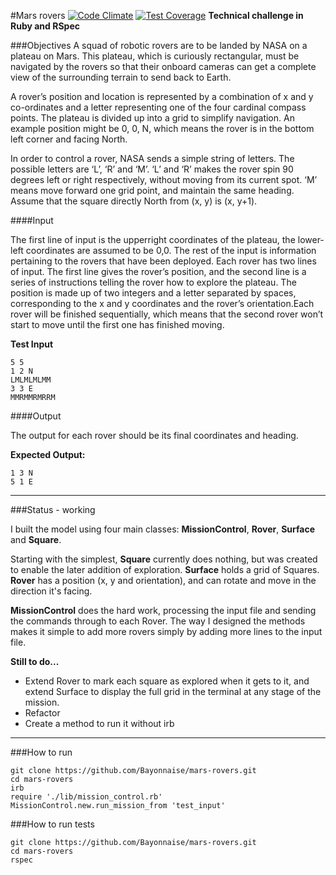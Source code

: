 #Mars rovers [![Code Climate](https://codeclimate.com/github/Bayonnaise/mars-rovers/badges/gpa.svg)](https://codeclimate.com/github/Bayonnaise/mars-rovers) [![Test Coverage](https://codeclimate.com/github/Bayonnaise/mars-rovers/badges/coverage.svg)](https://codeclimate.com/github/Bayonnaise/mars-rovers)
**Technical challenge in Ruby and RSpec**

###Objectives
A squad of robotic rovers are to be landed by NASA on a plateau on Mars. This plateau, which is curiously rectangular, must be navigated by the rovers so that their on­board cameras can get a complete view of the surrounding terrain to send back to Earth.

A rover’s position and location is represented by a combination of x and y co-ordinates and a letter representing one of the four cardinal compass points. The plateau is divided up into a grid to simplify navigation. An example position might be 0, 0, N, which means the rover is in the bottom left corner and facing North.

In order to control a rover, NASA sends a simple string of letters. The possible letters are ‘L’, ‘R’ and ‘M’. ‘L’ and ‘R’ makes the rover spin 90 degrees left or right respectively, without moving from its current spot. ‘M’ means move forward one grid point, and maintain the same heading. Assume that the square directly North from (x, y) is (x, y+1).

####Input

The first line of input is the upper­right coordinates of the plateau, the lower­left coordinates are assumed to be 0,0. The rest of the input is information pertaining to the rovers that have been deployed. Each rover has two lines of input. The first line gives the rover’s position, and the second line is a series of instructions telling the rover how to explore the plateau. The position is made up of two integers and a letter separated by spaces, corresponding to the x and y co­ordinates and the rover’s orientation.Each rover will be finished sequentially, which means that the second rover won’t start to move until the first one has finished moving.

**Test Input**

```shell
5 5
1 2 N
LMLMLMLMM
3 3 E
MMRMMRMRRM
```

####Output

The output for each rover should be its final co­ordinates and heading.

**Expected Output:**

```
1 3 N
5 1 E
```

---

###Status - working

I built the model using four main classes: **MissionControl**, **Rover**, **Surface** and **Square**.

Starting with the simplest, **Square** currently does nothing, but was created to enable the later addition of exploration. **Surface** holds a grid of Squares. **Rover** has a position (x, y and orientation), and can rotate and move in the direction it's facing.

**MissionControl** does the hard work, processing the input file and sending the commands through to each Rover. The way I designed the methods makes it simple to add more rovers simply by adding more lines to the input file.

**Still to do...**

- Extend Rover to mark each square as explored when it gets to it, and extend Surface to display the full grid in the terminal at any stage of the mission.
- Refactor
- Create a method to run it without irb

---

###How to run

```shell
git clone https://github.com/Bayonnaise/mars-rovers.git
cd mars-rovers
irb
require './lib/mission_control.rb'
MissionControl.new.run_mission_from 'test_input'
```

###How to run tests

```shell
git clone https://github.com/Bayonnaise/mars-rovers.git
cd mars-rovers
rspec
```
